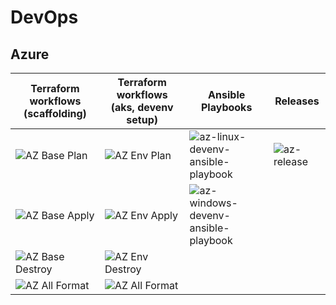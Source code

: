 # DevOps

## Azure

| Terraform workflows (scaffolding) | Terraform workflows (aks, devenv setup) | Ansible Playbooks | Releases |
| --------------- | ------------- | ------------- | ------------- |
| ![AZ Base Plan](https://github.com/suren-m/devops/actions/workflows/az-tf-base-plan.yml/badge.svg) | ![AZ Env Plan](https://github.com/suren-m/devops/actions/workflows/az-tf-env-plan.yml/badge.svg) | ![az-linux-devenv-ansible-playbook](https://github.com/suren-m/devops/actions/workflows/az-linux-devenv-ansible-playbook.yml/badge.svg) | ![az-release](https://github.com/suren-m/devops/actions/workflows/az-release.yml/badge.svg) |
| ![AZ Base Apply](https://github.com/suren-m/devops/actions/workflows/az-tf-base-apply.yml/badge.svg) | ![AZ Env Apply](https://github.com/suren-m/devops/actions/workflows/az-tf-env-apply.yml/badge.svg) | ![az-windows-devenv-ansible-playbook](https://github.com/suren-m/devops/actions/workflows/az-windows-devenv-ansible-playbook.yml/badge.svg) | |
|![AZ Base Destroy](https://github.com/suren-m/devops/actions/workflows/az-tf-base-destroy.yml/badge.svg) | ![AZ Env Destroy](https://github.com/suren-m/devops/actions/workflows/az-tf-env-destroy.yml/badge.svg) |
| ![AZ All Format](https://github.com/suren-m/devops/actions/workflows/az-tf-format.yml/badge.svg)| ![AZ All Format](https://github.com/suren-m/devops/actions/workflows/az-tf-format.yml/badge.svg)| | |


